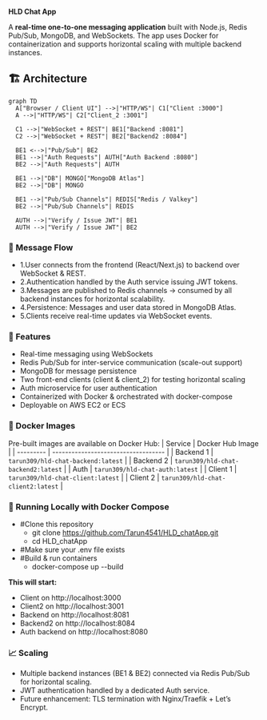 **HLD Chat App**

A **real-time one-to-one messaging application** built with Node.js, Redis Pub/Sub, MongoDB, and WebSockets.
The app uses Docker for containerization and supports horizontal scaling with multiple backend instances.

## 🏗 Architecture

```mermaid
graph TD
  A["Browser / Client UI"] -->|"HTTP/WS"| C1["Client :3000"]
  A -->|"HTTP/WS"| C2["Client_2 :3001"]

  C1 -->|"WebSocket + REST"| BE1["Backend :8081"]
  C2 -->|"WebSocket + REST"| BE2["Backend2 :8084"]

  BE1 <-->|"Pub/Sub"| BE2
  BE1 -->|"Auth Requests"| AUTH["Auth Backend :8080"]
  BE2 -->|"Auth Requests"| AUTH

  BE1 -->|"DB"| MONGO["MongoDB Atlas"]
  BE2 -->|"DB"| MONGO

  BE1 -->|"Pub/Sub Channels"| REDIS["Redis / Valkey"]
  BE2 -->|"Pub/Sub Channels"| REDIS

  AUTH -->|"Verify / Issue JWT"| BE1
  AUTH -->|"Verify / Issue JWT"| BE2
```

### 📩 Message Flow
- 1.User connects from the frontend (React/Next.js) to backend over WebSocket & REST.
- 2.Authentication handled by the Auth service issuing JWT tokens.
- 3.Messages are published to Redis channels → consumed by all backend instances for horizontal scalability.
- 4.Persistence: Messages and user data stored in MongoDB Atlas.
- 5.Clients receive real-time updates via WebSocket events.

### 📝 Features
- Real-time messaging using WebSockets
- Redis Pub/Sub for inter-service communication (scale-out support)
- MongoDB for message persistence
- Two front-end clients (client & client_2) for testing horizontal scaling
- Auth microservice for user authentication
- Containerized with Docker & orchestrated with docker-compose
- Deployable on AWS EC2 or ECS

### 🐳 Docker Images
Pre-built images are available on Docker Hub:
| Service   | Docker Hub Image                    |
| --------- | ----------------------------------- |
| Backend 1 | `tarun309/hld-chat-backend:latest`  |
| Backend 2 | `tarun309/hld-chat-backend2:latest` |
| Auth      | `tarun309/hld-chat-auth:latest`     |
| Client 1  | `tarun309/hld-chat-client:latest`   |
| Client 2  | `tarun309/hld-chat-client2:latest`  |

### 🚀 Running Locally with Docker Compose
- #Clone this repository
  - git clone https://github.com/Tarun4541/HLD_chatApp.git
  - cd HLD_chatApp
- #Make sure your .env file exists 
- #Build & run containers
  - docker-compose up --build

**This will start:**
  - Client on http://localhost:3000
  - Client2 on http://localhost:3001
  - Backend on http://localhost:8081
  - Backend2 on http://localhost:8084
  - Auth backend on http://localhost:8080

### 📈 Scaling
  - Multiple backend instances (BE1 & BE2) connected via Redis Pub/Sub for horizontal scaling.
  - JWT authentication handled by a dedicated Auth service.
  - Future enhancement: TLS termination with Nginx/Traefik + Let’s Encrypt.

